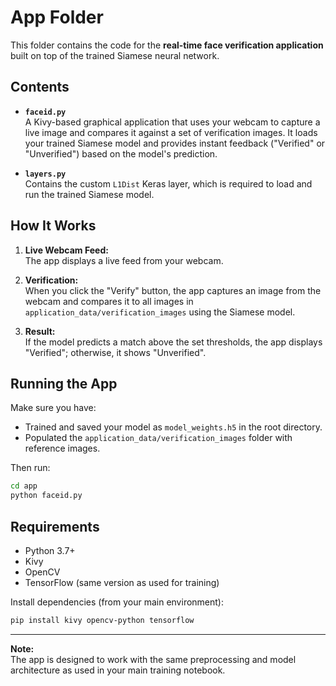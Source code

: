 # App Folder

This folder contains the code for the **real-time face verification application** built on top of the trained Siamese neural network.

## Contents

- **`faceid.py`**  
  A Kivy-based graphical application that uses your webcam to capture a live image and compares it against a set of verification images. It loads your trained Siamese model and provides instant feedback ("Verified" or "Unverified") based on the model's prediction.

- **`layers.py`**  
  Contains the custom `L1Dist` Keras layer, which is required to load and run the trained Siamese model.

## How It Works

1. **Live Webcam Feed:**  
   The app displays a live feed from your webcam.

2. **Verification:**  
   When you click the "Verify" button, the app captures an image from the webcam and compares it to all images in `application_data/verification_images` using the Siamese model.

3. **Result:**  
   If the model predicts a match above the set thresholds, the app displays "Verified"; otherwise, it shows "Unverified".

## Running the App

Make sure you have:
- Trained and saved your model as `model_weights.h5` in the root directory.
- Populated the `application_data/verification_images` folder with reference images.

Then run:

```bash
cd app
python faceid.py
```

## Requirements

- Python 3.7+
- Kivy
- OpenCV
- TensorFlow (same version as used for training)

Install dependencies (from your main environment):

```bash
pip install kivy opencv-python tensorflow
```

---

**Note:**  
The app is designed to work with the same preprocessing and model architecture as used in your main training notebook.  